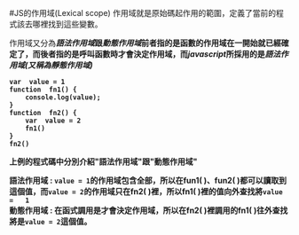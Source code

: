 #JS的作用域(Lexical scope)
作用域就是原始碼起作用的範圍，定義了當前的程式該去哪裡找到這些變數。

作用域又分為<strong>*語法作用域*跟*動態作用域*前者指的是函數的作用域在一開始就已經確定了，而後者指的是呼叫函數時才會決定作用域，而*javascript*所採用的是*語法作用域(又稱為靜態作用域)*


```
var  value = 1
function  fn1() {
    console.log(value);
}
function  fn2() {
    var  value = 2
    fn1()
}
fn2()
```
上例的程式碼中分別介紹"語法作用域"跟"動態作用域"

語法作用域 : `value = 1`的作用域包含全部，所以在fun1( )、fun2( )都可以讀取到這個值，而`value = 2`的作用域只在fn2( )裡，所以fn1( )裡的值向外查找將`value =   1`                                                                                                                                                                                                                                                                                                                                                                                                 
動態作用域 : 在函式調用是才會決定作用域，所以在fn2( )裡調用的fn1( )往外查找將是`value = 2`這個值。
